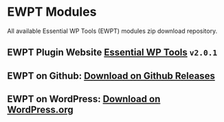 # EWPT Modules
All available Essential WP Tools (EWPT) modules zip download repository.

## EWPT Plugin Website **[Essential WP Tools](https://ewpt.ractstudio.com/)** `v2.0.1`
## EWPT on Github: [Download on Github Releases](https://github.com/RactStudio/essential-wp-tools/releases)
## EWPT on WordPress: [Download on WordPress.org](https://wordpress.org/plugins/essential-wp-tools/)
